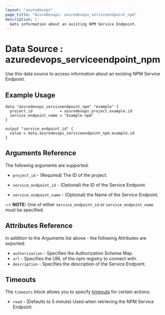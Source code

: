 ```yaml
---
layout: "azuredevops"
page_title: "AzureDevops: azuredevops_serviceendpoint_npm"
description: |-
  Gets information about an existing NPM Service Endpoint. 
---
```


# Data Source : azuredevops_serviceendpoint_npm

Use this data source to access information about an existing NPM Service Endpoint.

## Example Usage

```hcl
data "azuredevops_serviceendpoint_npm" "example" {
  project_id            = azuredevops_project.example.id
  service_endpoint_name = "Example npm"
}

output "service_endpoint_id" {
  value = data.azuredevops_serviceendpoint_npm.example.id
}
```

## Arguments Reference

The following arguments are supported:

* `project_id` - (Required) The ID of the project.

* `service_endpoint_id` - (Optional) the ID of the Service Endpoint.

* `service_endpoint_name` - (Optional) the Name of the Service Endpoint.

~> **NOTE:** One of either `service_endpoint_id` or `service_endpoint_name` must be specified.


## Attributes Reference

In addition to the Arguments list above - the following Attributes are exported:

* `authorization` - Specifies the Authorization Scheme Map.
* `url` - Specifies the URL of the npm registry to connect with.
* `description` - Specifies the description of the Service Endpoint.

## Timeouts

The `timeouts` block allows you to specify [timeouts](https://developer.hashicorp.com/terraform/language/resources/syntax#operation-timeouts) for certain actions:

* `read` - (Defaults to 5 minute) Used when retrieving the NPM Service Endpoint.
